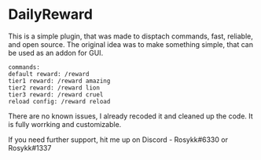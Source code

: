 # DailyReward

This is a simple plugin, that was made to disptach commands, fast, reliable, and open source.
The original idea was to make something simple, that can be used as an addon for GUI.


```
commands: 
default reward: /reward
tier1 reward: /reward amazing
tier2 reward: /reward lion
tier3 reward: /reward cruel
reload config: /reward reload
```

There are no known issues, I already recoded it and cleaned up the code. It is fully worrking and customizable. 

If you need further support, hit me up on Discord - Rosykk#6330 or Rosykk#1337 
